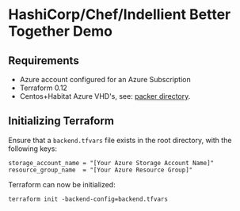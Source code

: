 # HashiCorp/Chef/Indellient Better Together Demo

## Requirements

- Azure account configured for an Azure Subscription
- Terraform 0.12
- Centos+Habitat Azure VHD's, see: [packer directory](./packer).

## Initializing Terraform

Ensure that a `backend.tfvars` file exists in the root directory, with the following keys:

```
storage_account_name = "[Your Azure Storage Account Name]"
resource_group_name  = "[Your Azure Resource Group]"
```

Terraform can now be initialized:

```
terraform init -backend-config=backend.tfvars
```
